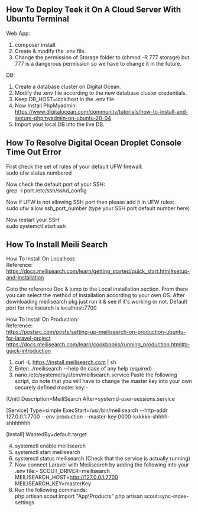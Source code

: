 **How To Deploy Teek it On A Cloud Server With Ubuntu Terminal**
-----
Web App:
1) composer install.
2) Create & modify the .env file.
3) Change the permission of Storage folder to (chmod -R 777 storage) but 777 is a dangerous permission so we have to change it in the future.

DB:
1) Create a database cluster on Digital Ocean.
2) Modify the .env file according to the new database cluster credentials.
3) Keep DB_HOST=localhost in the .env file.
4) Now Install PhpMyadmin:
	https://www.digitalocean.com/community/tutorials/how-to-install-and-secure-phpmyadmin-on-ubuntu-20-04
5) Import your local DB into the live DB.

**How To Resolve Digital Ocean Droplet Console Time Out Error**
-----
First check the set of rules of your default UFW firewall:<br>
sudo ufw status numbered

Now check the default port of your SSH:<br>
grep -i port /etc/ssh/sshd_config

Now if UFW is not allowing SSH port then please add it in UFW rules:<br>
sudo ufw allow ssh_port_number (type your SSH port default number here)

Now restart your SSH:<br>
sudo systemctl start ssh

**How To Install Meili Search**
-----
How To Install On Localhost:<br>
Reference:<br>
https://docs.meilisearch.com/learn/getting_started/quick_start.html#setup-and-installation

Goto the reference Doc & jump to the Local installation section. From there you can select the method of installation according to your own OS. After downloading meilisearch pkg just run it & see if it's working or not. 
Default port for meilisearch is localhost:7700

How To Install On Production:<br>
Reference:<br>
https://postsrc.com/posts/setting-up-meilisearch-on-production-ubuntu-for-laravel-project
https://docs.meilisearch.com/learn/cookbooks/running_production.html#a-quick-introduction

1) curl -L https://install.meilisearch.com | sh
2) Enter: ./meilisearch --help (In case of any help required)
3) nano /etc/systemd/system/meilisearch.service
Paste the following script, do note that you will have to change the master key into your own securely defined master key:-

[Unit]
Description=MeiliSearch
After=systemd-user-sessions.service

[Service]
Type=simple
ExecStart=/usr/bin/meilisearch --http-addr 127.0.0.1:7700 --env production --master-key 0000-kxkkkk-shhhh-shhhhhhh

[Install]
WantedBy=default.target

4) systemctl enable meilisearch
5) systemctl start meilisearch
6) systemctl status meilisearch (Check that the service is actually running)
7) Now connect Laravel with Meilisearch by adding the following into your .env file:-
SCOUT_DRIVER=meilisearch
MEILISEARCH_HOST=http://127.0.0.1:7700
MEILISEARCH_KEY=masterKey
8) Run the following commands:<br>
php artisan scout:import "App\Products"
php artisan scout:sync-index-settings

